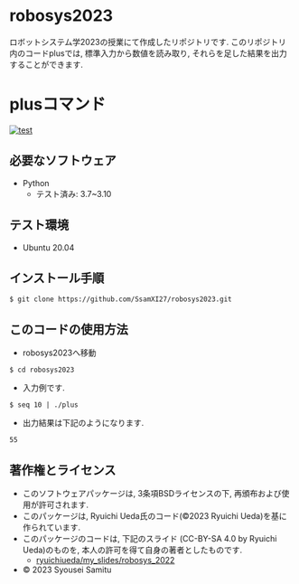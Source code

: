 # robosys2023
ロボットシステム学2023の授業にて作成したリポジトリです. このリポジトリ内のコードplusでは, 標準入力から数値を読み取り, それらを足した結果を出力することができます. 

# plusコマンド
[![test](https://github.com/SsamXI27/robosys2023/actions/workflows/test.yml/badge.svg)](https://github.com/SsamXI27/robosys2023/actions/workflows/test.yml)

## 必要なソフトウェア
* Python
  * テスト済み: 3.7~3.10

## テスト環境
* Ubuntu 20.04

## インストール手順
```
$ git clone https://github.com/SsamXI27/robosys2023.git
```

## このコードの使用方法
* robosys2023へ移動
```
$ cd robosys2023
```
* 入力例です. 
```
$ seq 10 | ./plus
```
* 出力結果は下記のようになります. 
```
55
```

## 著作権とライセンス
* このソフトウェアパッケージは, 3条項BSDライセンスの下, 再頒布および使用が許可されます.  
* このパッケージは, Ryuichi Ueda氏のコード(©2023 Ryuichi Ueda)を基に作られています. 
* このパッケージのコードは, 下記のスライド (CC-BY-SA 4.0 by Ryuichi Ueda)のものを, 本人の許可を得て自身の著者としたものです. 
  * [ryuichiueda/my_slides/robosys_2022](https://ryuichiueda.github.io/my_slides/robosys_2022/lesson3.html#/12)
* © 2023 Syousei Samitu
